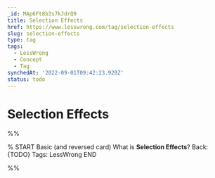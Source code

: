 ```yaml
---
_id: MAp6Ft8b3s7kJdrQ9
title: Selection Effects
href: https://www.lesswrong.com/tag/selection-effects
slug: selection-effects
type: tag
tags:
  - LessWrong
  - Concept
  - Tag
synchedAt: '2022-09-01T09:42:23.920Z'
status: todo
---
```


# Selection Effects


%%

% START
Basic (and reversed card)
What is **Selection Effects**?
Back: {TODO}
Tags: LessWrong
END

%%
	
